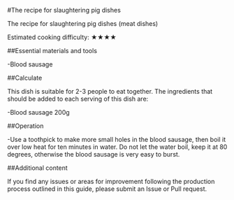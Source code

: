 #The recipe for slaughtering pig dishes

The recipe for slaughtering pig dishes (meat dishes)

Estimated cooking difficulty: ★★★★

##Essential materials and tools

-Blood sausage

##Calculate

This dish is suitable for 2-3 people to eat together. The ingredients that should be added to each serving of this dish are:

-Blood sausage 200g

##Operation

-Use a toothpick to make more small holes in the blood sausage, then boil it over low heat for ten minutes in water. Do not let the water boil, keep it at 80 degrees, otherwise the blood sausage is very easy to burst.

##Additional content

If you find any issues or areas for improvement following the production process outlined in this guide, please submit an Issue or Pull request.